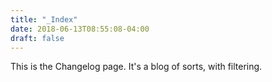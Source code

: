 ```yaml
---
title: "_Index"
date: 2018-06-13T08:55:08-04:00
draft: false
---
```

This is the Changelog page. It's a blog of sorts, with filtering.

